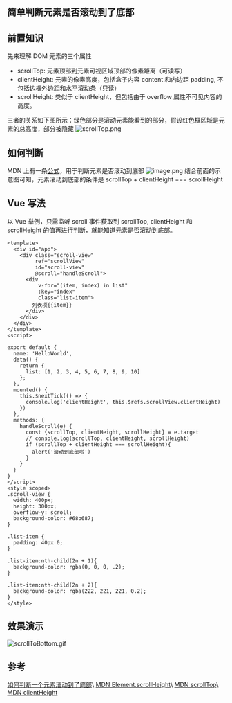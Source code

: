 <!---->

## 简单判断元素是否滚动到了底部<!----><!---->

<!---->

<!---->

<!---->

## 前置知识

先来理解 DOM 元素的三个属性

* scrollTop: 元素顶部到元素可视区域顶部的像素距离（可读写）
* clientHeight: 元素的像素高度，包括盒子内容 content 和内边距 padding, 不包括边框外边距和水平滚动条（只读）
* scrollHeight: 类似于 clientHeight，但包括由于 overflow 属性不可见内容的高度。

三者的关系如下图所示：绿色部分是滚动元素能看到的部分，假设红色框区域是元素的总高度，部分被隐藏 ![scrollTop.png](https://p3-juejin.byteimg.com/tos-cn-i-k3u1fbpfcp/6a6ad158a63843b6af788367d040fc0c~tplv-k3u1fbpfcp-zoom-in-crop-mark:1512:0:0:0.awebp)

## 如何判断

MDN 上有一条[公式](https://link.juejin.cn/?target=https%3A%2F%2Fdeveloper.mozilla.org%2Fen-US%2Fdocs%2FWeb%2FAPI%2FElement%2FscrollHeight "https://developer.mozilla.org/en-US/docs/Web/API/Element/scrollHeight")，用于判断元素是否滚动到底部 ![image.png](https://p3-juejin.byteimg.com/tos-cn-i-k3u1fbpfcp/038223d328624f29a419a94e5a5e492c~tplv-k3u1fbpfcp-zoom-in-crop-mark:1512:0:0:0.awebp) 结合前面的示意图可知，元素滚动到底部的条件是 scrollTop + clientHeight === scrollHeight

## Vue 写法

以 Vue 举例，只需监听 scroll 事件获取到 scrollTop, clientHeight 和 scrollHeight 的值再进行判断，就能知道元素是否滚动到底部。

```
<template>
  <div id="app">
    <div class="scroll-view"
         ref="scrollView"
         id="scroll-view"
         @scroll="handleScroll">
      <div
          v-for="(item, index) in list"
          :key="index"
          class="list-item">
        列表项{{item}}
      </div>
    </div>
  </div>
</template>
<script>

export default {
  name: 'HelloWorld',
  data() {
    return {
      list: [1, 2, 3, 4, 5, 6, 7, 8, 9, 10]
    };
  },
  mounted() {
    this.$nextTick(() => {
      console.log('clientHeight', this.$refs.scrollView.clientHeight)
    })
  },
  methods: {
    handleScroll(e) {
      const {scrollTop, clientHeight, scrollHeight} = e.target
      // console.log(scrollTop, clientHeight, scrollHeight)
      if (scrollTop + clientHeight === scrollHeight){
        alert('滚动到底部啦')
      }
    }
  }
}
</script>
<style scoped>
.scroll-view {
  width: 400px;
  height: 300px;
  overflow-y: scroll;
  background-color: #68b687;
}

.list-item {
  padding: 40px 0;
}

.list-item:nth-child(2n + 1){
  background-color: rgba(0, 0, 0, .2);
}

.list-item:nth-child(2n + 2){
  background-color: rgba(222, 221, 221, 0.2);
}
</style>
```

## 效果演示

![scrollToBottom.gif](https://p3-juejin.byteimg.com/tos-cn-i-k3u1fbpfcp/29c047c8a3f141c7b1abdbec25fa439b~tplv-k3u1fbpfcp-zoom-in-crop-mark:1512:0:0:0.awebp)

## 参考

[如何判断一个元素滚动到了底部](https://link.juejin.cn/?target=https%3A%2F%2Fwww.cnblogs.com%2Fweiyf%2Fp%2F8718051.html "https://www.cnblogs.com/weiyf/p/8718051.html")\
[MDN Element.scrollHeight](https://link.juejin.cn/?target=https%3A%2F%2Fdeveloper.mozilla.org%2Fen-US%2Fdocs%2FWeb%2FAPI%2FElement%2FscrollHeight "https://developer.mozilla.org/en-US/docs/Web/API/Element/scrollHeight")\
[MDN scrollTop](https://link.juejin.cn/?target=https%3A%2F%2Fdeveloper.mozilla.org%2Fen-US%2Fdocs%2FWeb%2FAPI%2FElement%2FscrollTop "https://developer.mozilla.org/en-US/docs/Web/API/Element/scrollTop")\
[MDN clientHeight](https://link.juejin.cn/?target=https%3A%2F%2Fdeveloper.mozilla.org%2Fen-US%2Fdocs%2FWeb%2FAPI%2FElement%2FclientHeight "https://developer.mozilla.org/en-US/docs/Web/API/Element/clientHeight")
<!---->